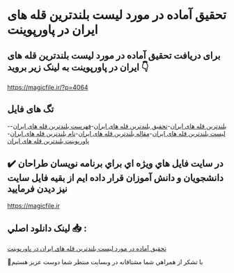 # تحقیق آماده در مورد لیست بلندترین قله های ایران در پاورپوینت

## برای دریافت تحقیق آماده در مورد لیست بلندترین قله های ایران در پاورپوینت به لینک زیر بروید 👇

https://magicfile.ir/?p=4064

## تگ های فایل

-[بلندترین قله های ایران](https://magicfile.ir/product/%d8%aa%d8%ad%d9%82%db%8c%d9%82-%d9%84%db%8c%d8%b3%d8%aa-%d8%a8%d9%84%d9%86%d8%af%d8%aa%d8%b1%db%8c%d9%86-%d9%82%d9%84%d9%87-%d9%87%d8%a7%db%8c-%d8%a7%db%8c%d8%b1%d8%a7%d9%86-%d9%be%d8%a7%d9%88%d8%b1%d9%be%d9%88%db%8c%d9%86%d8%aa/)-[تحقیق بلندترین قله های ایران](https://magicfile.ir/product/%d8%aa%d8%ad%d9%82%db%8c%d9%82-%d9%84%db%8c%d8%b3%d8%aa-%d8%a8%d9%84%d9%86%d8%af%d8%aa%d8%b1%db%8c%d9%86-%d9%82%d9%84%d9%87-%d9%87%d8%a7%db%8c-%d8%a7%db%8c%d8%b1%d8%a7%d9%86-%d9%be%d8%a7%d9%88%d8%b1%d9%be%d9%88%db%8c%d9%86%d8%aa/)-[فهرست بلندترین قله های ایران](https://magicfile.ir/product/%d8%aa%d8%ad%d9%82%db%8c%d9%82-%d9%84%db%8c%d8%b3%d8%aa-%d8%a8%d9%84%d9%86%d8%af%d8%aa%d8%b1%db%8c%d9%86-%d9%82%d9%84%d9%87-%d9%87%d8%a7%db%8c-%d8%a7%db%8c%d8%b1%d8%a7%d9%86-%d9%be%d8%a7%d9%88%d8%b1%d9%be%d9%88%db%8c%d9%86%d8%aa/)-[لیست بلندترین قله های ایران](https://magicfile.ir/product/%d8%aa%d8%ad%d9%82%db%8c%d9%82-%d9%84%db%8c%d8%b3%d8%aa-%d8%a8%d9%84%d9%86%d8%af%d8%aa%d8%b1%db%8c%d9%86-%d9%82%d9%84%d9%87-%d9%87%d8%a7%db%8c-%d8%a7%db%8c%d8%b1%d8%a7%d9%86-%d9%be%d8%a7%d9%88%d8%b1%d9%be%d9%88%db%8c%d9%86%d8%aa/)-[مقاله بلندترین قله های ایران](https://magicfile.ir/product/%d8%aa%d8%ad%d9%82%db%8c%d9%82-%d9%84%db%8c%d8%b3%d8%aa-%d8%a8%d9%84%d9%86%d8%af%d8%aa%d8%b1%db%8c%d9%86-%d9%82%d9%84%d9%87-%d9%87%d8%a7%db%8c-%d8%a7%db%8c%d8%b1%d8%a7%d9%86-%d9%be%d8%a7%d9%88%d8%b1%d9%be%d9%88%db%8c%d9%86%d8%aa/)-[نام بلندترین قله های ایران](https://magicfile.ir/product/%d8%aa%d8%ad%d9%82%db%8c%d9%82-%d9%84%db%8c%d8%b3%d8%aa-%d8%a8%d9%84%d9%86%d8%af%d8%aa%d8%b1%db%8c%d9%86-%d9%82%d9%84%d9%87-%d9%87%d8%a7%db%8c-%d8%a7%db%8c%d8%b1%d8%a7%d9%86-%d9%be%d8%a7%d9%88%d8%b1%d9%be%d9%88%db%8c%d9%86%d8%aa/)-[پاورپوینت بلندترین قله های ایران](https://magicfile.ir/product/%d8%aa%d8%ad%d9%82%db%8c%d9%82-%d9%84%db%8c%d8%b3%d8%aa-%d8%a8%d9%84%d9%86%d8%af%d8%aa%d8%b1%db%8c%d9%86-%d9%82%d9%84%d9%87-%d9%87%d8%a7%db%8c-%d8%a7%db%8c%d8%b1%d8%a7%d9%86-%d9%be%d8%a7%d9%88%d8%b1%d9%be%d9%88%db%8c%d9%86%d8%aa/)

## ✔️ در سايت فايل هاي ويژه اي براي برنامه نويسان طراحان دانشجويان و دانش آموزان قرار داده ايم از بقيه فايل سايت نيز ديدن فرماييد

https://magicfile.ir


## لينک دانلود اصلي 📥 :

[تحقیق آماده در مورد لیست بلندترین قله های ایران در پاورپوینت](https://magicfile.ir/product/%d8%aa%d8%ad%d9%82%db%8c%d9%82-%d9%84%db%8c%d8%b3%d8%aa-%d8%a8%d9%84%d9%86%d8%af%d8%aa%d8%b1%db%8c%d9%86-%d9%82%d9%84%d9%87-%d9%87%d8%a7%db%8c-%d8%a7%db%8c%d8%b1%d8%a7%d9%86-%d9%be%d8%a7%d9%88%d8%b1%d9%be%d9%88%db%8c%d9%86%d8%aa/) 


🙏با تشکر از همراهي شما مشتاقانه در وبسایت منتظر شما دوست عزیز هستیم

